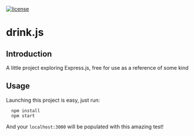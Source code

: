 [![license](https://img.shields.io/github/license/mashape/apistatus.svg)](https://opensource.org/licenses/MIT)
# drink.js

## Introduction
A little project exploring Express.js, free for use as a reference of some kind

## Usage
Launching this project is easy, just run:
```
  npm install
  npm start
```
And your ```localhost:3000``` will be populated with this amazing test!
